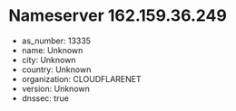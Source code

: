 # Nameserver 162.159.36.249

* as_number: 13335
* name: Unknown
* city: Unknown
* country: Unknown
* organization: CLOUDFLARENET
* version: Unknown
* dnssec: true

